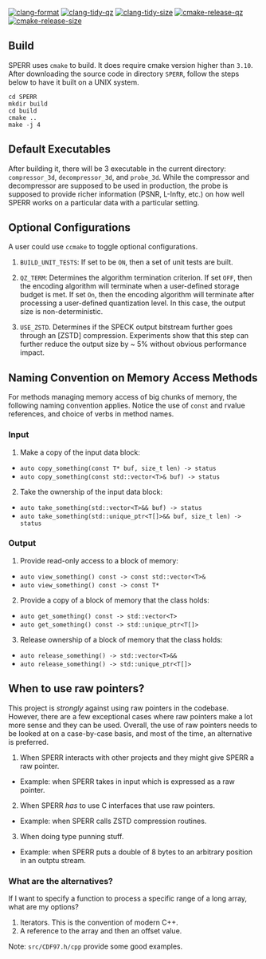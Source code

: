 [![clang-format](https://github.com/shaomeng/SPECK2020/actions/workflows/clang-format.yml/badge.svg)](https://github.com/shaomeng/SPECK2020/actions/workflows/clang-format.yml)
[![clang-tidy-qz](https://github.com/shaomeng/SPECK2020/actions/workflows/clang-tidy-qz.yml/badge.svg)](https://github.com/shaomeng/SPECK2020/actions/workflows/clang-tidy-qz.yml)
[![clang-tidy-size](https://github.com/shaomeng/SPECK2020/actions/workflows/clang-tidy-size.yml/badge.svg)](https://github.com/shaomeng/SPECK2020/actions/workflows/clang-tidy-size.yml)
[![cmake-release-qz](https://github.com/shaomeng/SPECK2020/actions/workflows/cmake-release-qz.yml/badge.svg)](https://github.com/shaomeng/SPECK2020/actions/workflows/cmake-release-qz.yml)
[![cmake-release-size](https://github.com/shaomeng/SPECK2020/actions/workflows/cmake-release-size.yml/badge.svg)](https://github.com/shaomeng/SPECK2020/actions/workflows/cmake-release-size.yml)


## Build
SPERR uses `cmake` to build. It does require cmake version higher than `3.10`.
After downloading the source code in directory `SPERR`, follow the steps below
to have it built on a UNIX system.

```
cd SPERR
mkdir build
cd build
cmake ..
make -j 4
```

## Default Executables
After building it, there will be 3 executable in the current directory:
`compressor_3d`, `decompressor_3d`, and `probe_3d`.
While the compressor and decompressor are supposed to be used in production,
the probe is supposed to provide richer information (PSNR, L-Infty, etc.) 
on how well SPERR works on a particular data with a particular setting. 

## Optional Configurations
A user could use `ccmake` to toggle optional configurations.
1. `BUILD_UNIT_TESTS`: If set to be `ON`, then a set of unit tests are built.

2. `QZ_TERM`: Determines the algorithm termination criterion. If set `OFF`, then
the encoding algorithm will terminate when a user-defined storage budget is met.
If set `On`, then the encoding algorithm will terminate after processing a user-defined 
quantization level. In this case, the output size is non-deterministic.

3. `USE_ZSTD`. Determines if the SPECK output bitstream further goes through an [ZSTD] compression.
Experiments show that this step can further reduce the output size by ~ 5% without obvious
performance impact.

## Naming Convention on Memory Access Methods
For methods managing memory access of big chunks of memory, the following naming convention applies.
Notice the use of `const` and rvalue references, and choice of verbs in method names.
### Input
1. Make a copy of the input data block: 
- `auto copy_something(const T* buf, size_t len) -> status`
- `auto copy_something(const std::vector<T>& buf) -> status`
2. Take the ownership of the input data block:
- `auto take_something(std::vector<T>&& buf) -> status`
- `auto take_something(std::unique_ptr<T[]>&& buf, size_t len) -> status`

### Output
1. Provide read-only access to a block of memory:
- `auto view_something() const -> const std::vector<T>&`
- `auto view_something() const -> const T*`
2. Provide a copy of a block of memory that the class holds:
- `auto get_something() const -> std::vector<T>`
- `auto get_something() const -> std::unique_ptr<T[]>`
3. Release ownership of a block of memory that the class holds:
- `auto release_something() -> std::vector<T>&&`
- `auto release_something() -> std::unique_ptr<T[]>`

## When to use raw pointers?
This project is *strongly* against using raw pointers in the codebase. 
However, there are a few exceptional cases where raw pointers make a lot more
sense and they can be used. Overall, the use of raw pointers needs to be looked
at on a case-by-case basis, and most of the time, an alternative is preferred.
1. When SPERR interacts with other projects and they might give SPERR a raw pointer.
- Example: when SPERR takes in input which is expressed as a raw pointer.
2. When SPERR *has* to use C interfaces that use raw pointers.
- Example: when SPERR calls ZSTD compression routines.
3. When doing type punning stuff.
- Example: when SPERR puts a double of 8 bytes to an arbitrary position in an outptu stream.

### What are the alternatives?
If I want to specify a function to process a specific range of a long array, what are
my options?
1. Iterators. This is the convention of modern C++.
2. A reference to the array and then an offset value.

Note: `src/CDF97.h/cpp` provide some good examples.
